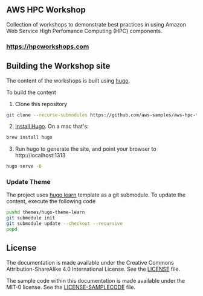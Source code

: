 ## AWS HPC Workshop

Collection of workshops to demonstrate best practices in using Amazon Web Service High Perfomance Computing (HPC) components.

### https://hpcworkshops.com

## Building the Workshop site

The content of the workshops is built using [hugo](https://gohugo.io/).

To build the content
1. Clone this repository

```bash
git clone --recurse-submodules https://github.com/aws-samples/aws-hpc-tutorials.git
```

2. [Install Hugo](https://gohugo.io/getting-started/installing/). On a mac that's:

```bash
brew install hugo
```

3. Run hugo to generate the site, and point your browser to http://localhost:1313

```bash
hugo serve -D
```

### Update Theme

The project uses [hugo learn](https://github.com/matcornic/hugo-theme-learn/) template as a git submodule. To update the content, execute the following code
```bash
pushd themes/hugo-theme-learn
git submodule init
git submodule update --checkout --recursive
popd
```

## License

The documentation is made available under the Creative Commons Attribution-ShareAlike 4.0 International License. See the [LICENSE](LICENSE) file.

The sample code within this documentation is made available under the MIT-0 license. See the [LICENSE-SAMPLECODE](LICENSE-SAMPLECODE) file.
